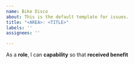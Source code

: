 ```yaml
---
name: Bike Disco
about: This is the default template for issues.
title: "<AREA>: <TITLE>"
labels: ''
assignees: ''

---
```


As a **role**, I can **capability** so that **received benefit**
